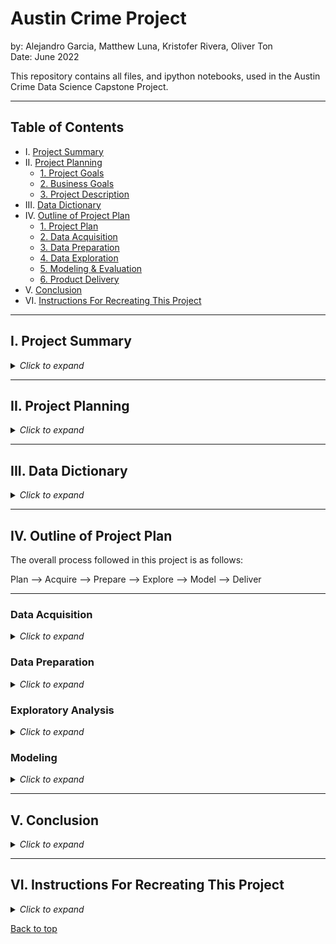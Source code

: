 # Austin Crime Project

by: Alejandro Garcia, Matthew Luna, Kristofer Rivera, Oliver Ton
<br>
Date: June 2022

This repository contains all files, and ipython notebooks, used in the Austin Crime Data Science Capstone Project.


___

## Table of Contents

- I. [Project Summary](#i-project-summary)<br>
- II. [Project Planning](#ii-project-planning)<br>
    - [1. Project Goals](#ii-project-goals)<br>
    - [2. Business Goals](#iii-gusiness-goals)<br>
    - [3. Project Description](#i-project-description)<br>
- III. [Data Dictionary](#iii-data-dictionary)<br>
- IV. [Outline of Project Plan](#iv-outline-of-project-plan)<br>
    - [1. Project Plan](#1-plan)<br>
    - [2. Data Acquisition](#2-acquire)<br>
    - [3. Data Preparation](#3-prepare)<br>
    - [4. Data Exploration](#4-explore)<br>
    - [5. Modeling & Evaluation](#5-model)<br>
    - [6. Product Delivery](#6-deliver)<br>
- V. [Conclusion](#v-conclusion)<br>
- VI. [Instructions For Recreating This Project](#vi-instructions-for-recreating-this-project)<br>

___

## I. Project Summary

<details><summary><i>Click to expand</i></summary>

This project analyzes crime data from the city of Austin for the years 2018 through 2021. The goal of the project was to develop a deeper understanding of the factors that drive crime in Austin, TX and the indicators of whether or not a particular case will be solved/cleared. Using exploratory visualizations and statistical analysis we investigated several indicators of clearance such as crime type, location, seasonality, and timeliness of the report. Ultimately, we found all of these to be important indicators of clearance and built a predictive classification model using a Naive Bayes algorthim that can predict clearance status on unseen data with an accuracy of 89% and ROC-AUC Score of .81. This accuracy outperforms the baseline by ~ 11%.

</details>

___

## II. Project Planning

<details><summary><i>Click to expand</i></summary>

### Project Goals

Identify key indicators for successfully closing a crime case for the city of Austin given data for the years 2018 - 2021.

### Problem Statement

What factors contribute to whether or not a crime is solved/closed in the city of Austin?

### Project Description

- This project will dive into crime data from the city of Austin for the years 2018 through 2021. 
- Having a deeper understanding of the crime in Austin will allow for improved public safety 
outcomes. 
- This project will cover key indicators for successfully closing a case, the most frequent 
types of crimes, Austin city district crime rate, and the seasonality of crimes. 
- Our goal is that this project will guide the allocation of resources toward improving public 
safety. Let’s keep Austin weird! And safe.

### Initial Hypotheses

- We predict that there is a relationship between the type of crime and clearance status.
- We predict there is a relationship between city council district and clearance status.
- We predict that there is a relationship between higher seasonal levels of crime and clearance status.
- We predict that the difference in time between when an incident occurred and when it was reported relates to the clearance status of the case.


</details>

___

## III. Data Dictionary

<details><summary><i>Click to expand</i></summary>

| Name                        | Definition    | API Field Name | Data Type       
| :-----                      | :-----        | :-----         | :-----
| Incident Number             | Incident report number | incident_report_number | Number
| Highest Offense Description	| Description | crime_type | Plain Text
| Highest Offense Code        | Code        | ucr_code | Number
| Family Violence             | Incident involves family violence? Y = yes, N = no | family_violence | Plain Text
| Occurred Date Time          | Date and time (combined) incident occurred | occ_date_time | Date & Time
| Occurred Date	              | Date the incident occurred | occ_date | Date & Time
| Occurred Time	              | Time the incident occurred | occ_time | Number
| Report Date Time	          | Date and time (combined) incident was reported | rep_date_time | Date & Time
| Report Date	                | Date the incident was reported |rep_time | Date & Time
| Report Time	                | Time the incident was reported | location_type | Number
| Location Type	              | General description of the premise where the incident occurred | location_type | Plain Text
| Address	                    | Incident location | address | Plain Text
| Zip Code	                  | Zip code where incident occurred | zip_code | Number
| Council District	          | Austin city council district where incident occurred | council_district | Number
| APD Sector	                | APD sector where incident occurred | sector | Plain Text  
| APD District	              | APD district where incident occurred | district | Plain Text
| PRA	                        | APD police reporting area where incident occurred | pra | Plain Text
| Census Tract	              | Census tract where incident occurred | census_tract | Number
| Clearance Status	          | How/whether crime was solved (see lookup) | clearance_status | Plain Text
| Clearance Date	            | Date crime was solved | clearance_date | Date & Time
| UCR Category	              | Code for the most serious crimes identified by the FBI as part of its Uniform Crime Reporting program | ucr_category | Plain Text
| Category Description	      | Description for the most serious crimes identified by the FBI as part of its Uniform Crime Reporting program | category_description | Plain Text
| X-coordinate	              | X-coordinate where the incident occurred | x_coordinate | Number
| Y-coordinate	              | Y-coordinate where incident occurred | y_coordinate | Number
| Latitude	                  | Latitude where incident occurred | latitude | Number
| Longitude	                  | Longitude where the incident occurred | longtitude | Number
| Location	                  | 3rd party generated spatial column (not from source) | location | Location

 

Additionally, a set of features were added to the data set:

 
| Name                  | Definition    | Data Type                                   
|:-----                 | :-----        |:-------------------------                  
| geometry              | A list of coordinates | Multi-Polygon and Polygon
| time_to_report        | The difference in time between when a crime occurred and when it was reported. | Time

</details>

___

## IV. Outline of Project Plan

The overall process followed in this project is as follows: 

Plan  -->  Acquire   --> Prepare  --> Explore  --> Model  --> Deliver

---
### Data Acquisition

<details><summary><i>Click to expand</i></summary>


**Acquisition Files:**
- acquire.ipynb: Contains all the steps and decisions taken in the data acquisition phase of the pipeline.
- acquire.py: Contains functions used for acquiring the Austin crime data using an API or reading the data from a .csv file.

**Steps Taken:**

- The data was gathered from publicly available data provided by the Austin Police Department on data.austintexas.gov.
- We created a function to automate gathering the data from the provided API and caching it locally as a CSV file. 
- Our initial data set included 500,000 rows and 31 columns. 
- For ease of use and relevancy, we decided to limit our data to crimes reported between the years 2018 and 2021. 
- After removing data outside this time frame, we were left with 401,955 rows.

**Additional Steps:**
- For visualizing geospatial data download the shapefile for boundaries zipcode tabulation areas at this [website](https://data.austintexas.gov/dataset/Boundaries-Zip-Code-Tabulation-Areas-2017/nf4y-c7ue)
- Merge the dataframes and then create a new csv file.

</details>

### Data Preparation

<details><summary><i>Click to expand</i></summary>git

**Preparation Files:**
- prepare.ipynb: Contains all steps and decisions made in the data preparation phase of the pipeline.
- prepare.py: Contains functions used for preparing the data for exploration and modeling. Also contains used for univariate exploration in the prepare notebook.

**Steps Taken:**

- After investigating columns with missing values, we decided to drop 15 columns entirely that we deemed to be unuseful or redundant. 
- Next, we made decisions on how to handle the missing values in our remaining 16 columns. 
- For 7 columns, including clearance_status, clearance_date, zip_code, sector, district, latitude, and longitude, we decided that we could not reasonably impute nulls with a value and dropped all missing rows. 
- We had 753 missing values for location_type values which we decided to add to the Other / Unknown value. 
- We had 1438 missing values for council_district which we decided to impute as the most common district. 
- For readability we renamed a few columns.
- The target variable (clearance_status) originally has the values N, O, and C which are not very meaningful. These were changed to the more human readable values not cleared, cleared by exception, and cleared by arrest.
- We cast the columns to more appropriate data types where necessary.
- We combined the "cleared by arrest" and "cleared by exception" values into one "cleared" value for ease of use.

</details>

### Exploratory Analysis

<details><summary><i>Click to expand</i></summary>

**Exploratory Analysis Files:**
- explore.py: Contains all functions used in the exploration phase of the pipeline and all functions used for producing visualizations in the final notebook.
- univariate_analysis.ipynb: Contains steps and takeaways from the univariate analysis of the data.
- rivera_explore.ipynb: Contains steps taken in answering the question, which types/categories of crime are not getting solved?
- garcia_explore.ipynb: Contains steps taken in answering the question, does the clearance status of a case depend on the amount of time between when a crime occurred and when it was reported.
- oliver_notebook.ipynb: Contains steps taken in answering the question, is there seasonality in crime?
- matt_explore.ipynb: Contains steps taken in answering the question, are there certain city council districts with disproportiate levels of crime?

**Steps Taken:**
- We began exploring the data by investigating the distributions of values in the various features contained in the data.
- Next, we split the data into three sets: train, validate, and test. Only the train dataset is explored from this point on.
- The relationship between types of crime and clearance status was investigated.
- The relationsihp between the time to report a crime and clearance status was investigated.
- The seasonality of the data was investigated.
- The relationship between council district and clearance status was investigated.

</details>

### Modeling

<details><summary><i>Click to expand</i></summary>

**Modeling Files:**
- model.ipynb: Contains all steps and decisions made in the modeling phase.
- model.py: Contains functions and objects used for building machine learning models.
- evaluate.py: Contains functions used for evaluating model performance.

**Steps Taken:**
- We decided to use roc auc score and accuracy as our metrics for measuring model performance.
- A baseline model was established to serve as simple model to compare model performance to.
- Several machine learning algorithms were used, provided by sklearn, with mostly default values to determine which algorithm provides the best performance for making predictions on the train dataset. The top performing models were evaluated on the validate set and top performer from those was chosen to move forward with.
- For the top performing model the hyper-parameters were modified to determine which set of hyper-parameters can provide the best performance on the validate set. The top performing model from these was chosen to move forward with.
- The top performing model was evaluated on the test dataset to determine how it could be expected to perform on unseen data.

</details>

___

## V. Conclusion

<details><summary><i>Click to expand</i></summary>

Our exploratory data analysis provided several key insights surrounding the factors that drive crime and whether or not a case gets cleared. We identified that several of the top crimes in terms of frequency are also the lowest in terms of clearance rate. We identified disproportionate levels of crime in certain council districts, clear seasonal trends, and the importance of timely reporting in ensuring a case gets cleared. Our best performing model was a Naive Bayes model that can predict case clearance with 89% accuraccy and a ROC-AUC score of .81 significant outperforming the baseline. We hope our insights and predictive model can be used to guide policy making and allocation of resources towards improving public saftery outcomes in Austin, TX. 

</details>

___

## VI. Instructions For Recreating This Project

<details><summary><i>Click to expand</i></summary>

1. Clone this repository into your local machine by running the following command in a terminal:
```bash
git clone git@github.com:austin-crime/austin-crime.git
```
2. You will need Pandas, Numpy, Matplotlib, Seaborn, and SKLearn installed on your machine.
3. Additionally you will need to install the following packages:
    - [Sodapy](https://github.com/xmunoz/sodapy)
    - [Geopandas](https://geopandas.org/en/stable/)
    
These can be installed by running the following commands in a terminal:
```bash
pip install sodapy
pip install geopandas
```
4. (Optional) Creating an app token is generally recommended for using the Socrata API with sodapy, however for the purposes of recreating this project it is not necessary. If you are interested in creating an app token follow the instructions [here](https://support.socrata.com/hc/en-us/articles/210138558-Generating-an-App-Token). Put your app token in a env.py file like so:
```python
app_token = 'your_app_token'
```
5. Now you can start a Jupyter Notebook session (or your favorite iPython notebook environment) and execute the Final_Report.ipynb notebook.

</details>

[Back to top](#austin-crime-project)